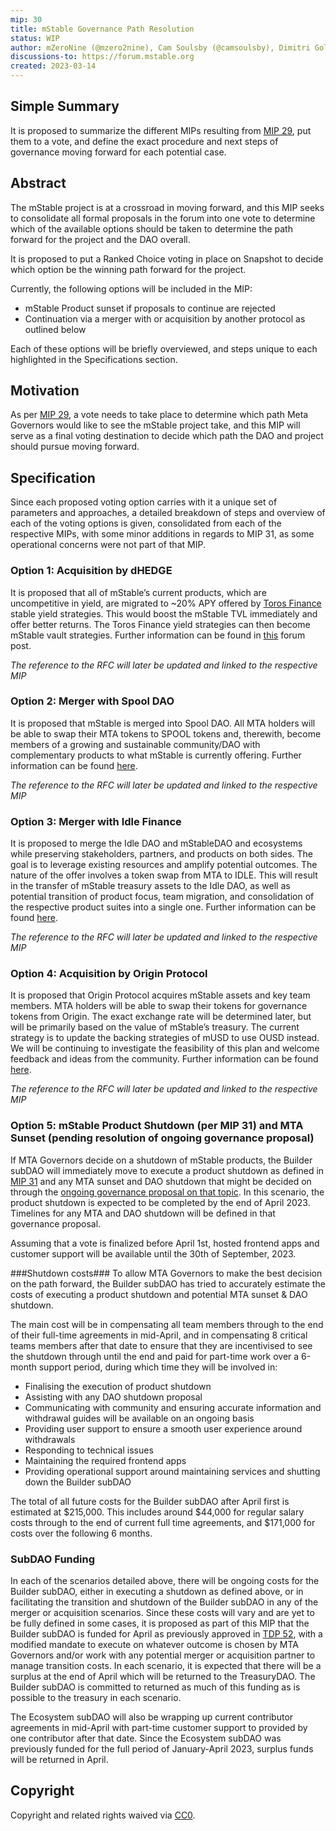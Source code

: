 ```yaml
---
mip: 30
title: mStable Governance Path Resolution
status: WIP
author: mZeroNine (@mzero2nine), Cam Soulsby (@camsoulsby), Dimitri Golecko (@dimsome)
discussions-to: https://forum.mstable.org
created: 2023-03-14
---
```


## Simple Summary

It is proposed to summarize the different MIPs resulting from [MIP 29](./mip-29), put them to a vote, and define the exact procedure and next steps of governance moving forward for each potential case.

## Abstract

The mStable project is at a crossroad in moving forward, and this MIP seeks to consolidate all formal proposals in the forum into one vote to determine which of the available options should be taken to determine the path forward for the project and the DAO overall. 

It is proposed to put a Ranked Choice voting in place on Snapshot to decide which option be the winning path forward for the project.

Currently, the following options will be included in the MIP: 

- mStable Product sunset if proposals to continue are rejected
- Continuation via a merger with or acquisition by another protocol as outlined below

Each of these options will be briefly overviewed, and steps unique to each highlighted in the Specifications section.

## Motivation

As per [MIP 29](./mip-29), a vote needs to take place to determine which path Meta Governors would like to see the mStable project take, and this MIP will serve as a final voting destination to decide which path the DAO and project should pursue moving forward.

## Specification

Since each proposed voting option carries with it a unique set of parameters and approaches, a detailed breakdown of steps and overview of each of the voting options is given, consolidated from each of the respective MIPs, with some minor additions in regards to MIP 31, as some operational concerns were not part of that MIP. 

### Option 1: Acquisition by dHEDGE

It is proposed that all of mStable’s current products, which are uncompetitive in yield, are migrated to ~20% APY offered by [Toros Finance](https://toros.finance/) stable yield strategies. This would boost the mStable TVL immediately and offer better returns. The Toros Finance yield strategies can then become mStable vault strategies. Further information can be found in [this](https://forum.mstable.org/t/rfc-dhedge-acquisition-of-mstable/1002) forum post.

*The reference to the RFC will later be updated and linked to the respective MIP*

### Option 2: Merger with Spool DAO

It is proposed that mStable is merged into Spool DAO. All MTA holders will be able to swap their MTA tokens to SPOOL tokens and, therewith, become members of a growing and sustainable community/DAO with complementary products to what mStable is currently offering. Further information can be found [here](https://forum.mstable.org/t/rfc-mstable-merge-into-spool-dao/1005).

*The reference to the RFC will later be updated and linked to the respective MIP*

### Option 3: Merger with Idle Finance

It is proposed to merge the Idle DAO and mStableDAO and ecosystems while preserving stakeholders, partners, and products on both sides. The goal is to leverage existing resources and amplify potential outcomes. The nature of the offer involves a token swap from MTA to IDLE. This will result in the transfer of mStable treasury assets to the Idle DAO, as well as potential transition of product focus, team migration, and consolidation of the respective product suites into a single one. Further information can be found [here](https://forum.mstable.org/t/rfc-idle-mstable-merge/1006).

*The reference to the RFC will later be updated and linked to the respective MIP*

### Option 4: Acquisition by Origin Protocol

It is proposed that Origin Protocol acquires mStable assets and key team members. MTA holders will be able to swap their tokens for governance tokens from Origin. The exact exchange rate will be determined later, but will be primarily based on the value of mStable’s treasury. The current strategy is to update the backing strategies of mUSD to use OUSD instead. We will be continuing to investigate the feasibility of this plan and welcome feedback and ideas from the community. Further information can be found [here](https://forum.mstable.org/t/rfc-origin-acquisition-of-mstable/1008).

*The reference to the RFC will later be updated and linked to the respective MIP*

### Option 5: mStable Product Shutdown (per MIP 31) and MTA Sunset (pending resolution of ongoing governance proposal)

If MTA Governors decide on a shutdown of mStable products, the Builder subDAO will immediately move to execute a product shutdown as defined in [MIP 31](https://mips.mstable.org/MIPS/mip-31.html) and any MTA sunset and DAO shutdown that might be decided on through the [ongoing governance proposal on that topic](https://forum.mstable.org/t/rfc-future-of-mstable-treasury-assets/999/9). In this scenario, the product shutdown is expected to be completed by the end of April 2023. Timelines for any MTA and DAO shutdown will be defined in that governance proposal.

Assuming that a vote is finalized before April 1st, hosted frontend apps and customer support will be available until the 30th of September, 2023.

###Shutdown costs###
To allow MTA Governors to make the best decision on the path forward, the Builder subDAO has tried to accurately estimate the costs of executing a product shutdown and potential MTA sunset & DAO shutdown. 

The main cost will be in compensating all team members through to the end of their full-time agreements in mid-April, and in compensating 8 critical teams members after that date to ensure that they are incentivised to see the shutdown through until the end and paid for part-time work over a 6-month support period, during which time they will be involved in:

- Finalising the execution of product shutdown
- Assisting with any DAO shutdown proposal
- Communicating with community and ensuring accurate information and withdrawal guides will be available on an ongoing basis
- Providing user support to ensure a smooth user experience around withdrawals
- Responding to technical issues
- Maintaining the required frontend apps
- Providing operational support around maintaining services and shutting down the Builder subDAO

The total of all future costs for the Builder subDAO after April first is estimated at $215,000. This includes around $44,000 for regular salary costs through to the end of current full time agreements, and $171,000 for costs over the following 6 months. 

### SubDAO Funding

In each of the scenarios detailed above, there will be ongoing costs for the Builder subDAO, either in executing a shutdown as defined above, or in facilitating the transition and shutdown of the Builder subDAO in any of the merger or acquisition scenarios. Since these costs will vary and are yet to be fully defined in some cases, it is proposed as part of this MIP that the Builder subDAO is funded for April as previously approved in [TDP 52](https://mips.mstable.org/TDP/tdp-52.html), with a modified mandate to execute on whatever outcome is chosen by MTA Governors and/or work with any potential merger or acquisition partner to manage transition costs. In each scenario, it is expected that there will be a surplus at the end of April which will be returned to the TreasuryDAO. The Builder subDAO is committed to returned as much of this funding as is possible to the treasury in each scenario.

The Ecosystem subDAO will also be wrapping up current contributor agreements in mid-April with part-time customer support to provided by one contributor after that date. Since the Ecosystem subDAO was previously funded for the full period of January-April 2023, surplus funds will be returned in April.

## Copyright

Copyright and related rights waived via [CC0](https://creativecommons.org/publicdomain/zero/1.0/).
